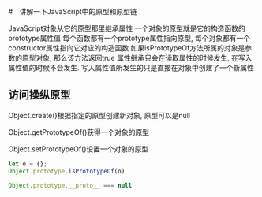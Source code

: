 #　讲解一下JavaScript中的原型和原型链

JavaScript对象从它的原型那里继承属性
一个对象的原型就是它的构造函数的prototype属性值
每个函数都有一个prototype属性指向原型, 每个对象都有一个constructor属性指向它对应的构造函数
如果isPrototypeOf方法所属的对象是参数的原型对象, 那么该方法返回true
属性继承只会在读取属性的时候发生, 在写入属性值的时候不会发生. 写入属性值所发生的只是直接在对象中创建了一个新属性

## 访问操纵原型
Object.create()根据指定的原型创建新对象, 原型可以是null

Object.getPrototypeOf()获得一个对象的原型

Object.setPrototypeOf()设置一个对象的原型

```js
let o = {};
Object.prototype.isPrototypeOf(o)

Object.prototype.__proto__ === null
```